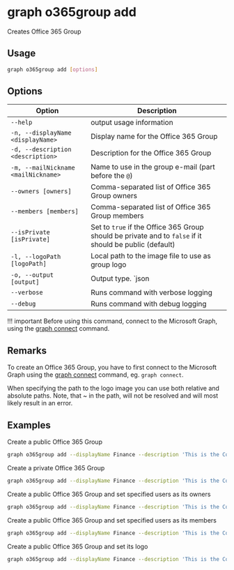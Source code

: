 # graph o365group add

Creates Office 365 Group

## Usage

```sh
graph o365group add [options]
```

## Options

Option|Description
------|-----------
`--help`|output usage information
`-n, --displayName <displayName>`|Display name for the Office 365 Group
`-d, --description <description>`|Description for the Office 365 Group
`-m, --mailNickname <mailNickname>`|Name to use in the group e-mail (part before the `@`)
`--owners [owners]`|Comma-separated list of Office 365 Group owners
`--members [members]`|Comma-separated list of Office 365 Group members
`--isPrivate [isPrivate]`|Set to `true` if the Office 365 Group should be private and to `false` if it should be public (default)
`-l, --logoPath [logoPath]`|Local path to the image file to use as group logo
`-o, --output [output]`|Output type. `json|text`. Default `text`
`--verbose`|Runs command with verbose logging
`--debug`|Runs command with debug logging

!!! important
    Before using this command, connect to the Microsoft Graph, using the [graph connect](../connect.md) command.

## Remarks

To create an Office 365 Group, you have to first connect to the Microsoft Graph using the [graph connect](../connect.md) command, eg. `graph connect`.

When specifying the path to the logo image you can use both relative and absolute paths. Note, that ~ in the path, will not be resolved and will most likely result in an error.

## Examples

Create a public Office 365 Group

```sh
graph o365group add --displayName Finance --description 'This is the Contoso Finance Group. Please come here and check out the latest news, posts, files, and more.' --mailNickname finance
```

Create a private Office 365 Group

```sh
graph o365group add --displayName Finance --description 'This is the Contoso Finance Group. Please come here and check out the latest news, posts, files, and more.' --mailNickname finance --isPrivate true
```

Create a public Office 365 Group and set specified users as its owners

```sh
graph o365group add --displayName Finance --description 'This is the Contoso Finance Group. Please come here and check out the latest news, posts, files, and more.' --mailNickname finance --owners DebraB@contoso.onmicrosoft.com,DiegoS@contoso.onmicrosoft.com
```

Create a public Office 365 Group and set specified users as its members

```sh
graph o365group add --displayName Finance --description 'This is the Contoso Finance Group. Please come here and check out the latest news, posts, files, and more.' --mailNickname finance --members DebraB@contoso.onmicrosoft.com,DiegoS@contoso.onmicrosoft.com
```

Create a public Office 365 Group and set its logo

```sh
graph o365group add --displayName Finance --description 'This is the Contoso Finance Group. Please come here and check out the latest news, posts, files, and more.' --mailNickname finance --logoPath images/logo.png
```